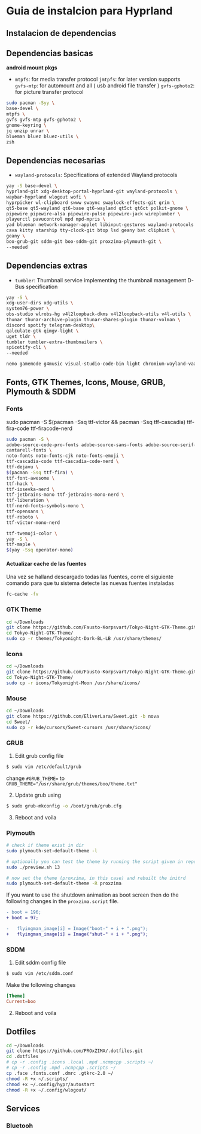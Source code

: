 # Guia de instalcion para Hyprland

## Instalacion de dependencias


## Dependencias basicas

**android mount pkgs**
- `mtpfs`: for media transfer protocol
`jmtpfs`: for later version supports
`gvfs-mtp`: for automount and all ( usb android file transfer )
`gvfs-gphoto2`: for picture transfer protocol

```bash
sudo pacman -Syy \
base-devel \
mtpfs \
gvfs gvfs-mtp gvfs-gphoto2 \
gnome-keyring \
jq unzip unrar \
blueman bluez bluez-utils \
zsh
```


## Dependencias necesarias

- `wayland-protocols`: Specifications of extended Wayland protocols

```bash
yay -S base-devel \
hyprland-git xdg-desktop-portal-hyprland-git wayland-protocols \
waybar-hyprland wlogout wofi \
hyprpicker wl-clipboard swww swaync swaylock-effects-git grim \
qt5-base qt5-wayland qt6-base qt6-wayland qt5ct qt6ct polkit-gnome \
pipewire pipewire-alsa pipewire-pulse pipewire-jack wireplumber \
playerctl pavucontrol mpd mpd-mpris \
yad blueman network-manager-applet libinput-gestures wayland-protocols \
cava kitty starship tty-clock-git btop lsd geany bat cliphist \
geany \
boo-grub-git sddm-git boo-sddm-git proxzima-plymouth-git \
--needed
```

## Dependencias extras

- `tumbler`: Thumbnail service implementing the thumbnail management D-Bus specification


```bash
yay -S \
xdg-user-dirs xdg-utils \
system76-power \
obs-studio wlrobs-hg v4l2loopback-dkms v4l2loopback-utils v4l-utils \
thunar thunar-archive-plugin thunar-shares-plugin thunar-volman \
discord spotify telegram-desktop\
qalculate-gtk qimgv-light \
uget tldr \
tumbler tumbler-extra-thumbnailers \
spicetify-cli \
--needed
```

```bash
nemo gamemode g4music visual-studio-code-bin light chromium-wayland-vaapi libreoffice-fresh rlr-git bulky waydroid binder_linux-dkms \
```

## Fonts, GTK Themes, Icons, Mouse, GRUB, Plymouth & SDDM

### Fonts
sudo pacman -S $(pacman -Ssq ttf-victor && pacman -Ssq tff-cascadia) ttf-fira-code ttf-firacode-nerd
```bash
sudo pacman -S \
adobe-source-code-pro-fonts adobe-source-sans-fonts adobe-source-serif-fonts \
cantarell-fonts \
noto-fonts noto-fonts-cjk noto-fonts-emoji \ 
ttf-cascadia-code ttf-cascadia-code-nerd \
ttf-dejavu \
$(pacman -Ssq ttf-fira) \
ttf-font-awesome \
ttf-hack \
ttf-iosevka-nerd \
ttf-jetbrains-mono ttf-jetbrains-mono-nerd \
ttf-liberation \
ttf-nerd-fonts-symbols-mono \
ttf-opensans \
ttf-roboto \
ttf-victor-mono-nerd
```

```bash
ttf-twemoji-color \
yay -S \
ttf-maple \
$(yay -Ssq operator-mono)
```

#### Actualizar cache de las fuentes

Una vez se halland descargado todas las fuentes, corre el siguiente comando para que tu sistema detecte las nuevas fuentes instaladas

```bash
fc-cache -fv
```

### GTK Theme

```bash
cd ~/Downloads
git clone https://github.com/Fausto-Korpsvart/Tokyo-Night-GTK-Theme.git
cd Tokyo-Night-GTK-Theme/
sudo cp -r themes/Tokyonight-Dark-BL-LB /usr/share/themes/
```

### Icons

```bash
cd ~/Downloads
git clone https://github.com/Fausto-Korpsvart/Tokyo-Night-GTK-Theme.git
cd Tokyo-Night-GTK-Theme/
sudo cp -r icons/Tokyonight-Moon /usr/share/icons/
```

### Mouse

```bash
cd ~/Downloads
git clone https://github.com/EliverLara/Sweet.git -b nova
cd Sweet/
sudo cp -r kde/cursors/Sweet-cursors /usr/share/icons/
```

### GRUB

1. Edit grub config file

```bash
$ sudo vim /etc/default/grub
```

change `#GRUB_THEME=` to `GRUB_THEME="/usr/share/grub/themes/boo/theme.txt"`

2. Update grub using

```bash
$ sudo grub-mkconfig -o /boot/grub/grub.cfg
```

3. Reboot and voila

### Plymouth


```bash
# check if theme exist in dir
sudo plymouth-set-default-theme -l

# optionally you can test the theme by running the script given in repo (plymouth-x11 required)
sudo ./preview.sh 13

# now set the theme (proxzima, in this case) and rebuilt the initrd
sudo plymouth-set-default-theme -R proxzima
```

If you want to use the shutdown animation as boot screen then do the following changes in the `proxzima.script` file.

```diff
- boot = 196;
+ boot = 97;

-   flyingman_image[i] = Image("boot-" + i + ".png");
+   flyingman_image[i] = Image("shut-" + i + ".png");
```

### SDDM


1. Edit sddm config file

```bash
$ sudo vim /etc/sddm.conf
```

Make the following changes

```conf
[Theme]
Current=boo
```

2. Reboot and voila


## Dotfiles

```bash
cd ~/Downloads
git clone https://github.com/PROxZIMA/.dotfiles.git
cd .dotfiles
# cp -r .config .icons .local .mpd .ncmpcpp .scripts ~/
# cp -r .config .mpd .ncmpcpp .scripts ~/
cp .face .fonts.conf .dmrc .gtkrc-2.0 ~/
chmod -R +x ~/.scripts/
chmod +x ~/.config/hypr/autostart
chmod -R +x ~/.config/wlogout/
```

## Services

### Bluetooh
